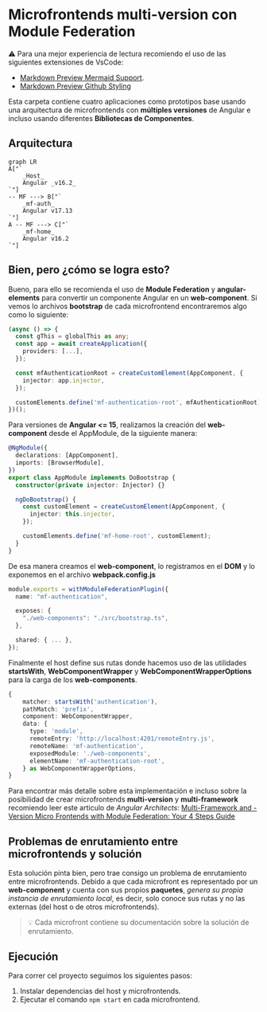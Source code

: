 # Microfrontends multi-version con Module Federation

⚠️ Para una mejor experiencia de lectura recomiendo el uso de las siguientes extensiones de VsCode:

- [Markdown Preview Mermaid Support](https://marketplace.visualstudio.com/items?itemName=bierner.markdown-mermaid).
- [Markdown Preview Github Styling](https://marketplace.visualstudio.com/items?itemName=bierner.markdown-preview-github-styles)

Esta carpeta contiene cuatro aplicaciones como prototipos base usando una arquitectura de microfrontends con **múltiples
versiones** de Angular e incluso usando diferentes **Bibliotecas de Componentes**.

## Arquitectura

```mermaid
graph LR
A["`
    _Host_
    Angular _v16.2_
`"]
-- MF ---> B["`
    _mf-auth_
    Angular v17.13
`"]
A -- MF ---> C["`
    _mf-home_
    Angular v16.2
`"]

```

## Bien, pero ¿cómo se logra esto?

Bueno, para ello se recomienda el uso de **Module Federation** y **angular-elements** para convertir un componente Angular en un **web-component**.
Si vemos lo archivos **bootstrap** de cada microfrontend encontraremos algo como lo siguiente:

```typescript
(async () => {
  const gThis = globalThis as any;
  const app = await createApplication({
    providers: [...],
  });

  const mfAuthenticationRoot = createCustomElement(AppComponent, {
    injector: app.injector,
  });

  customElements.define('mf-authentication-root', mfAuthenticationRoot);
})();
```

Para versiones de **Angular <= 15**, realizamos la creación del **web-component** desde el AppModule, de la siguiente manera:

```typescript
@NgModule({
  declarations: [AppComponent],
  imports: [BrowserModule],
})
export class AppModule implements DoBootstrap {
  constructor(private injector: Injector) {}

  ngDoBootstrap() {
    const customElement = createCustomElement(AppComponent, {
      injector: this.injector,
    });

    customElements.define('mf-home-root', customElement);
  }
}
```

De esa manera creamos el **web-component**, lo registramos en el **DOM** y lo exponemos en el archivo **webpack.config.js**

```typescript
module.exports = withModuleFederationPlugin({
  name: "mf-authentication",

  exposes: {
    "./web-components": "./src/bootstrap.ts",
  },

  shared: { ... },
});
```

Finalmente el host define sus rutas donde hacemos uso de las utilidades **startsWith**, **WebComponentWrapper** y **WebComponentWrapperOptions**
para la carga de los **web-components**.

```typescript
{
    matcher: startsWith('authentication'),
    pathMatch: 'prefix',
    component: WebComponentWrapper,
    data: {
      type: 'module',
      remoteEntry: 'http://localhost:4201/remoteEntry.js',
      remoteName: 'mf-authentication',
      exposedModule: './web-components',
      elementName: 'mf-authentication-root',
    } as WebComponentWrapperOptions,
}
```

Para encontrar más detalle sobre esta implementación e incluso sobre la posibilidad de crear microfrontends
**multi-version** y **multi-framework** recomiendo leer este articulo de _Angular Architects_: [Multi-Framework and -Version Micro Frontends with Module Federation: Your 4 Steps Guide](https://www.angulararchitects.io/en/blog/multi-framework-and-version-micro-frontends-with-module-federation-your-4-steps-guide/)

## Problemas de enrutamiento entre microfrontends y solución

Esta solución pinta bien, pero trae consigo un problema de enrutamiento entre microfrontends. Debido a que cada microfront es representado
por un **web-component** y cuenta con sus propios **paquetes**, _genera su propia instancia de enrutamiento local_, es decir, solo conoce sus rutas y no
las externas (del host o de otros microfrontends).

> 💡 Cada microfront contiene su documentación sobre la solución de enrutamiento.

## Ejecución

Para correr cel proyecto seguimos los siguientes pasos:

1. Instalar dependencias del host y microfrontends.
2. Ejecutar el comando `npm start` en cada microfrontend.
